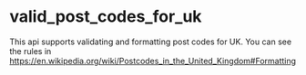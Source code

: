# valid_post_codes_for_uk
This api supports validating and formatting post codes for UK. You can see the rules in https://en.wikipedia.org/wiki/Postcodes_in_the_United_Kingdom#Formatting
